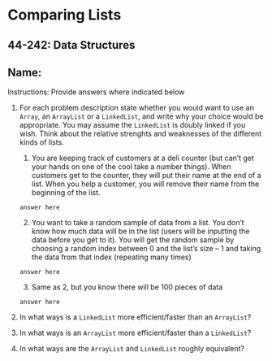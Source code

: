 # Comparing Lists

## 44-242: Data Structures

## Name:

Instructions: Provide answers where indicated below

1.  For each problem description state whether you would want to use an `Array`, an `ArrayList` or a `LinkedList`, and write why your choice would be appropriate.  You may assume the `LinkedList` is doubly linked if you wish. Think about the relative strenghts and weaknesses of the different kinds of lists.

    1. You are keeping track of customers at a deli counter (but can’t get your hands on one of the cool take a number things).  When customers get to the counter, they will put their name at the end of a list.  When you help a customer, you will remove their name from the beginning of the list.

    ```text
    answer here
    ```

    2. You want to take a random sample of data from a list.  You don’t know how much data will be in the list (users will be inputting the data before you get to it).  You will get the random sample by choosing a random index between 0 and the list’s size – 1 and taking the data from that index (repeating many times)

    ```text
    answer here
    ```

    3. Same as 2, but you know there will be 100 pieces of data

    ```text
    answer here
    ```

2. In what ways is a `LinkedList` more efficient/faster than an `ArrayList`?
3. In what ways is an `ArrayList` more efficient/faster than a `LinkedList`?
4. In what ways are the `ArrayList` and `LinkedList` roughly equivalent?